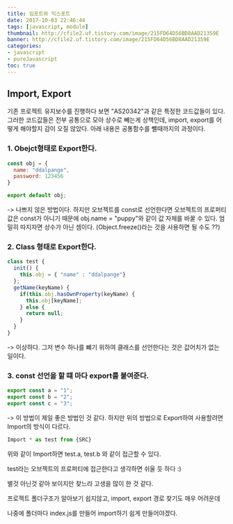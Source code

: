 ```yaml
---
title: 임포트와 익스포트
date: 2017-10-03 22:46:44
tags: [javascript, module]
thumbnail: http://cfile2.uf.tistory.com/image/215FD64D56BD8AAD21359E
banner: http://cfile2.uf.tistory.com/image/215FD64D56BD8AAD21359E
categories:
- javascript
- pureJavascript
toc: true
---
```



## Import, Export

기존 프로젝트 유지보수를 진행하다 보면 "AS20342"과 같은 특정한 코드값들이 있다. 그러한 코드값들은 전부 공통으로 모아 상수로 빼는게 상책인데, import, export를 어떻게 해야할지 감이 오질 않았다. 아래 내용은 공통함수를 뺄때까지의 과정이다.


### 1. Obejct형태로 Export한다.

```javascript
const obj = {
  name: "ddalpange",
  password: 123456
}

export default obj;
```

<!-- more -->


-> 나쁘지 않은 방법이다. 하지만 오브젝트를 const로 선언한다면 오브젝트의 프로퍼티 값은 const가 아니기 때문에 obj.name  = "puppy"와 같이 값 자체를 바꿀 수 있다. 엄밀히 따지자면 상수가 아닌 셈이다. (Object.freeze()라는 것을 사용하면 될 수도 ??)

### 2. Class 형태로 Export한다.

```javascript
class test {
  init() {
    this.obj = { "name" : "ddalpange"}
  };
  getName(keyName) {
    if(this.obj.hasOwnProperty(keyName) {
      this.obj[keyName];
    } else {
      return null;
    }
  }
}
```

-> 이상하다. 그저 변수 하나를 뺴기 위하여 클래스를 선언한다는 것은 값어치가 없는 일이다.

### 3. const 선언을 할 떄 마다 export를 붙여준다.

```javascript
export const a = "1";
export const b = "2";
export const c = "3";
```
-> 이 방법이 제일 좋은 방법인 것 같다. 하지만 위의 방법으로 Export하여 사용할려면 Import의 방식이 다르다.

```javascript
Import * as test from {SRC}
```

위와 같이 Import하면 test.a, test.b 와 같이 접근할 수 있다.

test라는 오브젝트의 프로퍼티에 접근한다고 생각하면 쉬울 듯 하다 :)

별것 아닌것 같아 보이지만 찾느라 고생을 많이 한 것 같다.

프로젝트 폴더구조가 알아보기 쉽지않고, import, export 경로 찾기도 매우 어려운데

나중에 폴더마다 index.js를 만들어 import하기 쉽게 만들어야겠다. 